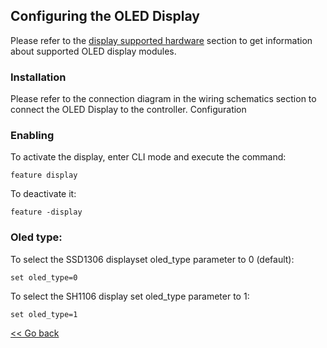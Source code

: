 ## Configuring the OLED Display 

Please refer to the [display supported hardware](display-supported-hardware.md) section to get information about supported OLED display modules.

### Installation

Please refer to the connection diagram in the wiring schematics section to connect the OLED Display to the controller.
Configuration

### Enabling

To activate the display, enter CLI mode and execute the command:

```
feature display
```

To deactivate it:

```
feature -display
```

### Oled type:

To select the SSD1306 displayset oled_type parameter to 0 (default):

```
set oled_type=0
```
To select the SH1106 display set oled_type parameter to 1:

```
set oled_type=1
```

[<< Go back](README.md)
